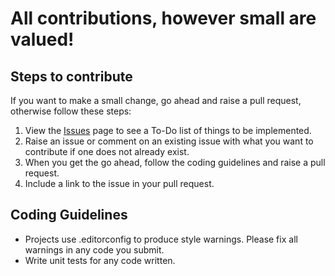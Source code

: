 # All contributions, however small are valued!

## Steps to contribute

If you want to make a small change, go ahead and raise a pull request, otherwise follow these steps:

1. View the [Issues](https://github.com/xshaheen/cs-framework/issues) page to see a To-Do list of things to be
   implemented.
2. Raise an issue or comment on an existing issue with what you want to contribute if one does not already exist.
3. When you get the go ahead, follow the coding guidelines and raise a pull request.
4. Include a link to the issue in your pull request.

## Coding Guidelines

- Projects use .editorconfig to produce style warnings. Please fix all warnings in any code you submit.
- Write unit tests for any code written.
